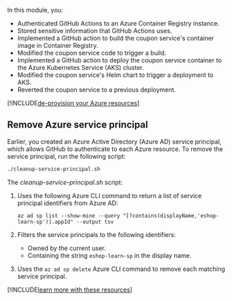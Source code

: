 In this module, you:

- Authenticated GitHub Actions to an Azure Container Registry instance.
- Stored sensitive information that GitHub Actions uses.
- Implemented a GitHub action to build the coupon service's container image in Container Registry.
- Modified the coupon service code to trigger a build.
- Implemented a GitHub action to deploy the coupon service container to the Azure Kubernetes Service (AKS) cluster.
- Modified the coupon service's Helm chart to trigger a deployment to AKS.
- Reverted the coupon service to a previous deployment.

[!INCLUDE[de-provision your Azure resources](../../includes/microservices/remove-az-resources.md)]

## Remove Azure service principal

Earlier, you created an Azure Active Directory (Azure AD) service principal, which allows GitHub to authenticate to each Azure resource. To remove the service principal, run the following script:

```bash
./cleanup-service-principal.sh
```

The *cleanup-service-principal.sh* script:

1. Uses the following Azure CLI command to return a list of service principal identifiers from Azure AD:

    ```azurecli
    az ad sp list --show-mine --query "[?contains(displayName,'eshop-learn-sp')].appId" --output tsv
    ```

1. Filters the service principals to the following identifiers:

   - Owned by the current user.
   - Containing the string `eshop-learn-sp` in the display name.
   
1. Uses the `az ad sp delete` Azure CLI command to remove each matching service principal.

[!INCLUDE[learn more with these resources](../../includes/microservices/learn-more.md)]
